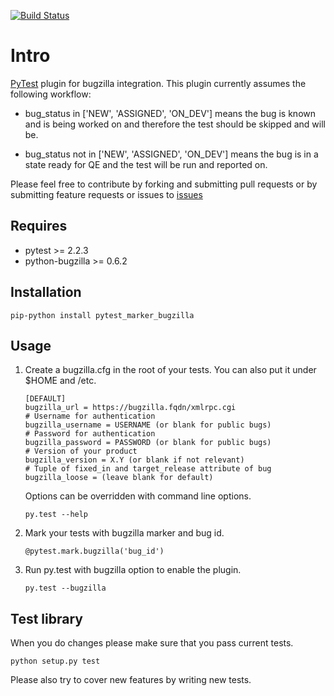 [![Build Status](https://travis-ci.org/rhevm-qe-automation/pytest_marker_bugzilla.svg?branch=master)](https://travis-ci.org/rhevm-qe-automation/pytest_marker_bugzilla)

# Intro
[PyTest][pytest] plugin for bugzilla integration. This plugin currently
assumes the following workflow:

  * bug_status in ['NEW', 'ASSIGNED', 'ON_DEV'] means the bug is known
  and is being worked on and therefore the test should be skipped and will be.

  * bug_status not in ['NEW', 'ASSIGNED', 'ON_DEV'] means the bug is in a state
  ready for QE and the test will be run and reported on.

Please feel free to contribute by forking and submitting pull requests or by
submitting feature requests or issues to [issues][githubissues]

## Requires
  * pytest >= 2.2.3
  * python-bugzilla >= 0.6.2

## Installation
``pip-python install pytest_marker_bugzilla``

## Usage
  1. Create a bugzilla.cfg in the root of your tests.
     You can also put it under $HOME and /etc.

         [DEFAULT]
         bugzilla_url = https://bugzilla.fqdn/xmlrpc.cgi
         # Username for authentication
         bugzilla_username = USERNAME (or blank for public bugs)
         # Password for authentication
         bugzilla_password = PASSWORD (or blank for public bugs)
         # Version of your product
         bugzilla_version = X.Y (or blank if not relevant)
         # Tuple of fixed_in and target_release attribute of bug
         bugzilla_loose = (leave blank for default)

     Options can be overridden with command line options.
     
     ``py.test --help``
     
  2. Mark your tests with bugzilla marker and bug id.
  
     ``@pytest.mark.bugzilla('bug_id')``
     
  3. Run py.test with bugzilla option to enable the plugin.
  
     ``py.test --bugzilla``

## Test library
When you do changes please make sure that you pass current tests.

``python setup.py test``

Please also try to cover new features by writing new tests.

[pytest]: http://pytest.org/latest/
[githubissues]: https://github.com/eanxgeek/pytest_marker_bugzilla/issues
[travisimg]: https://travis-ci.org/rhevm-qe-automation/pytest_marker_bugzilla.svg?branch=master
[travis]: https://travis-ci.org/rhevm-qe-automation/pytest_marker_bugzilla

